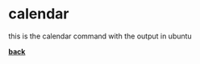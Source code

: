 # calendar
this is the calendar command with the output in ubuntu

[**back**](https://github.com/varundevs/ubuntu-linux/tree/main/exp1)
